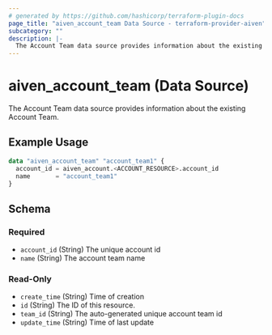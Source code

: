 ```yaml
---
# generated by https://github.com/hashicorp/terraform-plugin-docs
page_title: "aiven_account_team Data Source - terraform-provider-aiven"
subcategory: ""
description: |-
  The Account Team data source provides information about the existing Account Team.
---
```


# aiven_account_team (Data Source)

The Account Team data source provides information about the existing Account Team.

## Example Usage

```terraform
data "aiven_account_team" "account_team1" {
  account_id = aiven_account.<ACCOUNT_RESOURCE>.account_id
  name       = "account_team1"
}
```

<!-- schema generated by tfplugindocs -->
## Schema

### Required

- `account_id` (String) The unique account id
- `name` (String) The account team name

### Read-Only

- `create_time` (String) Time of creation
- `id` (String) The ID of this resource.
- `team_id` (String) The auto-generated unique account team id
- `update_time` (String) Time of last update


